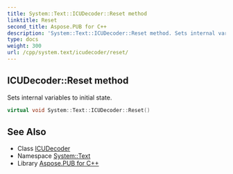 ```yaml
---
title: System::Text::ICUDecoder::Reset method
linktitle: Reset
second_title: Aspose.PUB for C++
description: 'System::Text::ICUDecoder::Reset method. Sets internal variables to initial state in C++.'
type: docs
weight: 300
url: /cpp/system.text/icudecoder/reset/
---
```

## ICUDecoder::Reset method


Sets internal variables to initial state.

```cpp
virtual void System::Text::ICUDecoder::Reset()
```

## See Also

* Class [ICUDecoder](../)
* Namespace [System::Text](../../)
* Library [Aspose.PUB for C++](../../../)
